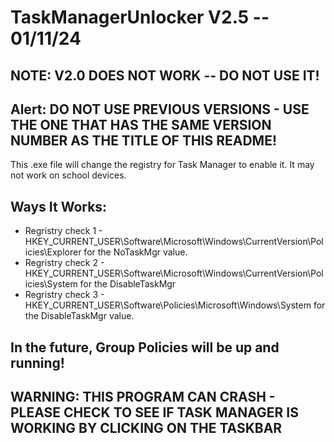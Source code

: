 # TaskManagerUnlocker V2.5 -- 01/11/24

## NOTE: V2.0 DOES NOT WORK -- DO NOT USE IT!
## Alert: DO NOT USE PREVIOUS VERSIONS - USE THE ONE THAT HAS THE SAME VERSION NUMBER AS THE TITLE OF THIS README!

This .exe file will change the registry for Task Manager to enable it. 
It may not work on school devices.

## Ways It Works:
- Regristry check 1 - HKEY_CURRENT_USER\Software\Microsoft\Windows\CurrentVersion\Policies\Explorer for the NoTaskMgr value.
- Regristry check 2 - HKEY_CURRENT_USER\Software\Microsoft\Windows\CurrentVersion\Policies\System for the DisableTaskMgr
- Regristry check 3 - HKEY_CURRENT_USER\Software\Policies\Microsoft\Windows\System for the DisableTaskMgr value.

## In the future, Group Policies will be up and running!
## WARNING: THIS PROGRAM CAN CRASH - PLEASE CHECK TO SEE IF TASK MANAGER IS WORKING BY CLICKING ON THE TASKBAR

